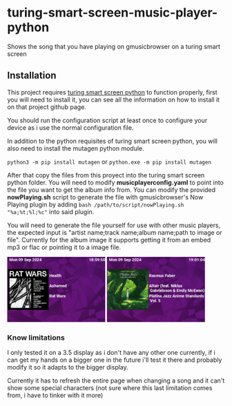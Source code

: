 # turing-smart-screen-music-player-python
Shows the song that you have playing on gmusicbrowser on a turing smart screen

## Installation

This project requires [turing smart screen python](https://github.com/mathoudebine/turing-smart-screen-python) to function properly, first you will need to install it, you can see all the information on how to install it on that project github page.

You should run the configuration script at least once to configure your device as i use the normal configuration file.

In addition to the python requisites of turing smart screen python, you will also need to install the mutagen python module.

`python3 -m pip install mutagen` or `python.exe -m pip install mutagen`

After that copy the files from this proyect into the turing smart screen python folder. You will need to modify **musicplayerconfig.yaml** to point into the file you want to get the album info from. You can modify the provided **nowPlaying.sh** script to generate the file with gmusicbrowser's Now Playing plugin by adding `bash /path/to/script/nowPlaying.sh "%a;%t;%l;%c"` into said plugin.

You will need to generate the file yourself for use with other music players, the expected input is "artist name;track name;album name;path to image or file". Currently for the album image it supports getting it from an embed mp3 or flac or pointing it to a image file.


<img src="res/musicplayer/screencap1.png" width="45%" height="45%" /> <img src="res/musicplayer/screencap2.png" width="45%" height="45%" />

### Know limitations
I only tested it on a 3.5 display as i don't have any other one currently, if i can get my hands on a bigger one in the future i'll test it there and probably modify it so it adapts to the bigger display.

Currently it has to refresh the entire page when changing a song and it can't show some special characters (not sure where this last limitation comes from, i have to tinker with it more)
